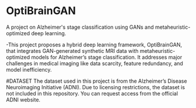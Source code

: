 # OptiBrainGAN
A project on Alzheimer's stage classification using GANs and metaheuristic-optimized deep learning.

-This project proposes a hybrid deep learning framework, OptiBrainGAN, that integrates GAN-generated synthetic MRI data with metaheuristic-optimized models for Alzheimer’s stage classification. It addresses major challenges in medical imaging like data scarcity, feature redundancy, and model inefficiency.

#DATASET
The dataset used in this project is from the Alzheimer’s Disease Neuroimaging Initiative (ADNI).
Due to licensing restrictions, the dataset is not included in this repository. You can request access from the official ADNI website.



